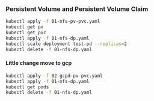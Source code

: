 ### Persistent Volume and Persistent Volume Claim
```bash
kubectl apply -f 01-nfs-pv-pvc.yaml
kubectl get pv
kubectl get pvc
kubectl apply -f 01-nfs-dp.yaml 
kubectl scale deployment test-pd --replicas=2
kubectl delete -f 01-nfs-dp.yaml
```

#### Little change move to gcp
```bash
kubectl apply -f 02-gcpd-pv-pvc.yaml
kubectl apply -f 01-nfs-dp.yaml
kubectl get pods
kubectl delete -f 01-nfs-dp.yaml
```


